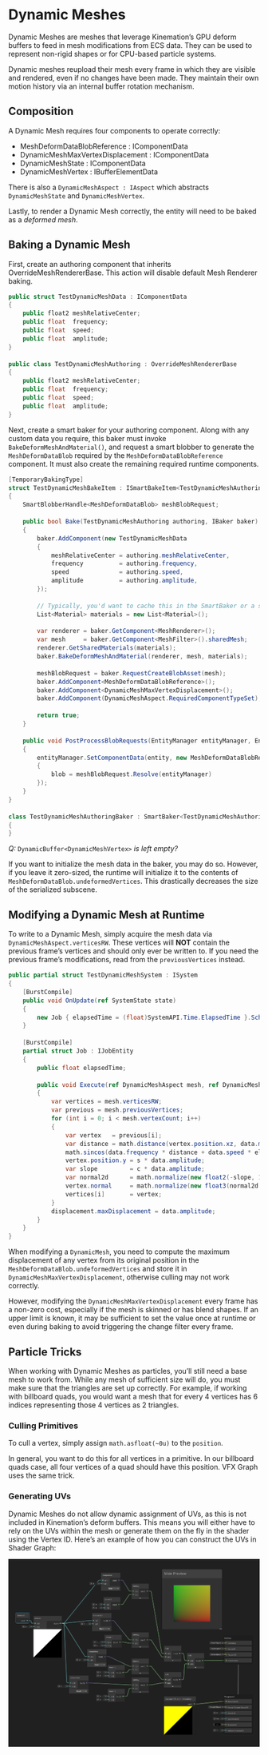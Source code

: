 # Dynamic Meshes

Dynamic Meshes are meshes that leverage Kinemation’s GPU deform buffers to feed
in mesh modifications from ECS data. They can be used to represent non-rigid
shapes or for CPU-based particle systems.

Dynamic meshes reupload their mesh every frame in which they are visible and
rendered, even if no changes have been made. They maintain their own motion
history via an internal buffer rotation mechanism.

## Composition

A Dynamic Mesh requires four components to operate correctly:

-   MeshDeformDataBlobReference : IComponentData
-   DynamicMeshMaxVertexDisplacement : IComponentData
-   DynamicMeshState : IComponentData
-   DynamicMeshVertex : IBufferElementData

There is also a `DynamicMeshAspect : IAspect` which abstracts `DynamicMeshState`
and `DynamicMeshVertex`.

Lastly, to render a Dynamic Mesh correctly, the entity will need to be baked as
a *deformed mesh*.

## Baking a Dynamic Mesh

First, create an authoring component that inherits OverrideMeshRendererBase.
This action will disable default Mesh Renderer baking.

```csharp
public struct TestDynamicMeshData : IComponentData
{
    public float2 meshRelativeCenter;
    public float  frequency;
    public float  speed;
    public float  amplitude;
}

public class TestDynamicMeshAuthoring : OverrideMeshRendererBase
{
    public float2 meshRelativeCenter;
    public float  frequency;
    public float  speed;
    public float  amplitude;
}
```

Next, create a smart baker for your authoring component. Along with any custom
data you require, this baker must invoke `BakeDeformMeshAndMaterial()`, and
request a smart blobber to generate the `MeshDeformDataBlob` required by the
`MeshDeformDataBlobReference` component. It must also create the remaining
required runtime components.

```csharp
[TemporaryBakingType]
struct TestDynamicMeshBakeItem : ISmartBakeItem<TestDynamicMeshAuthoring>
{
    SmartBlobberHandle<MeshDeformDataBlob> meshBlobRequest;

    public bool Bake(TestDynamicMeshAuthoring authoring, IBaker baker)
    {
        baker.AddComponent(new TestDynamicMeshData
        {
            meshRelativeCenter = authoring.meshRelativeCenter,
            frequency          = authoring.frequency,
            speed              = authoring.speed,
            amplitude          = authoring.amplitude,
        });

        // Typically, you'd want to cache this in the SmartBaker or a static and reuse it.
        List<Material> materials = new List<Material>();

        var renderer = baker.GetComponent<MeshRenderer>();
        var mesh     = baker.GetComponent<MeshFilter>().sharedMesh;
        renderer.GetSharedMaterials(materials);
        baker.BakeDeformMeshAndMaterial(renderer, mesh, materials);

        meshBlobRequest = baker.RequestCreateBlobAsset(mesh);
        baker.AddComponent<MeshDeformDataBlobReference>();
        baker.AddComponent<DynamicMeshMaxVertexDisplacement>();
        baker.AddComponent(DynamicMeshAspect.RequiredComponentTypeSet);

        return true;
    }

    public void PostProcessBlobRequests(EntityManager entityManager, Entity entity)
    {
        entityManager.SetComponentData(entity, new MeshDeformDataBlobReference
        {
            blob = meshBlobRequest.Resolve(entityManager)
        });
    }
}

class TestDynamicMeshAuthoringBaker : SmartBaker<TestDynamicMeshAuthoring, TestDynamicMeshBakeItem>
{
}
```

*Q:* `DynamicBuffer<DynamicMeshVertex>` *is left empty?*

If you want to initialize the mesh data in the baker, you may do so. However, if
you leave it zero-sized, the runtime will initialize it to the contents of
`MeshDeformDataBlob.undeformedVertices`. This drastically decreases the size of
the serialized subscene.

## Modifying a Dynamic Mesh at Runtime

To write to a Dynamic Mesh, simply acquire the mesh data via
`DynamicMeshAspect.verticesRW`. These vertices will **NOT** contain the previous
frame’s vertices and should only ever be written to. If you need the previous
frame’s modifications, read from the `previousVertices` instead.

```csharp
public partial struct TestDynamicMeshSystem : ISystem
{
    [BurstCompile]
    public void OnUpdate(ref SystemState state)
    {
        new Job { elapsedTime = (float)SystemAPI.Time.ElapsedTime }.ScheduleParallel();
    }

    [BurstCompile]
    partial struct Job : IJobEntity
    {
        public float elapsedTime;

        public void Execute(ref DynamicMeshAspect mesh, ref DynamicMeshMaxVertexDisplacement displacement, in TestDynamicMeshData data)
        {
            var vertices = mesh.verticesRW;
            var previous = mesh.previousVertices;
            for (int i = 0; i < mesh.vertexCount; i++)
            {
                var vertex   = previous[i];
                var distance = math.distance(vertex.position.xz, data.meshRelativeCenter);
                math.sincos(data.frequency * distance + data.speed * elapsedTime, out var s, out var c);
                vertex.position.y = s * data.amplitude;
                var slope         = c * data.amplitude;
                var normal2d      = math.normalize(new float2(-slope, 1));
                vertex.normal     = math.normalize(new float3(normal2d.x * math.normalize(vertex.position.xz - data.meshRelativeCenter), normal2d.y)).xzy;
                vertices[i]       = vertex;
            }
            displacement.maxDisplacement = data.amplitude;
        }
    }
}
```

When modifying a `DynamicMesh`, you need to compute the maximum displacement of
any vertex from its original position in the
`MeshDeformDataBlob.undeformedVertices` and store it in
`DynamicMeshMaxVertexDisplacement`, otherwise culling may not work correctly.

However, modifying the `DynamicMeshMaxVertexDisplacement` every frame has a
non-zero cost, especially if the mesh is skinned or has blend shapes. If an
upper limit is known, it may be sufficient to set the value once at runtime or
even during baking to avoid triggering the change filter every frame.

## Particle Tricks

When working with Dynamic Meshes as particles, you’ll still need a base mesh to
work from. While any mesh of sufficient size will do, you must make sure that
the triangles are set up correctly. For example, if working with billboard
quads, you would want a mesh that for every 4 vertices has 6 indices
representing those 4 vertices as 2 triangles.

### Culling Primitives

To cull a vertex, simply assign `math.asfloat(~0u)` to the `position`.

In general, you want to do this for all vertices in a primitive. In our
billboard quads case, all four vertices of a quad should have this position. VFX
Graph uses the same trick.

### Generating UVs

Dynamic Meshes do not allow dynamic assignment of UVs, as this is not included
in Kinemation’s deform buffers. This means you will either have to rely on the
UVs within the mesh or generate them on the fly in the shader using the Vertex
ID. Here’s an example of how you can construct the UVs in Shader Graph:

![](media/69b6ce5f29c5e2ca2b94e817b39128de.png)
